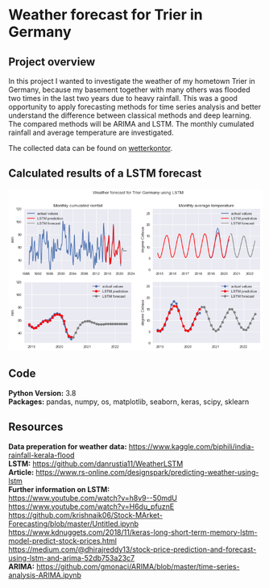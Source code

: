 # Weather forecast for Trier in Germany

## Project overview
In this project I wanted to investigate the weather of my hometown Trier in Germany, because my basement together with many others was flooded two times in the last two years due to heavy rainfall. This was a good opportunity to apply forecasting methods for time series analysis and better understand the difference between classical methods and deep learning. The compared methods will be ARIMA and LSTM. The monthly cumulated rainfall and average temperature are investigated.

The collected data can be found on [wetterkontor](https://www.wetterkontor.de/de/wetter/deutschland/monatswerte-station.asp).

## Calculated results of a LSTM forecast
![result_forecast](https://github.com/Olhaau/weather_forecast_trier/blob/master/forecast.png)

## Code
**Python Version:** 3.8  
**Packages:** pandas, numpy, os, matplotlib, seaborn, keras, scipy, sklearn

## Resources
**Data preperation for weather data:**  https://www.kaggle.com/biphili/india-rainfall-kerala-flood  
**LSTM:** https://github.com/danrustia11/WeatherLSTM   
**Article:** https://www.rs-online.com/designspark/predicting-weather-using-lstm  
**Further information on LSTM:**  
https://www.youtube.com/watch?v=h8v9--50mdU  
https://www.youtube.com/watch?v=H6du_pfuznE  
https://github.com/krishnaik06/Stock-MArket-Forecasting/blob/master/Untitled.ipynb  
https://www.kdnuggets.com/2018/11/keras-long-short-term-memory-lstm-model-predict-stock-prices.html  
https://medium.com/@dhirajreddy13/stock-price-prediction-and-forecast-using-lstm-and-arima-52db753a23c7  
**ARIMA:**  https://github.com/gmonaci/ARIMA/blob/master/time-series-analysis-ARIMA.ipynb

<!--
TODO:
-->
